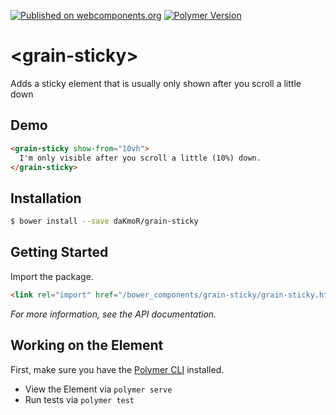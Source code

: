 [![Published on webcomponents.org](https://img.shields.io/badge/webcomponents.org-published-blue.svg)](https://www.webcomponents.org/element/daKmoR/grain-sticky)
[![Polymer Version](https://img.shields.io/badge/polymer-v2-blue.svg)](https://www.polymer-project.org)

# \<grain-sticky\>

Adds a sticky element that is usually only shown after you scroll a little down

## Demo
<!---
```
<custom-element-demo>
  <template>
    <script src="../webcomponentsjs/webcomponents-lite.js"></script>
    <link rel="import" href="grain-sticky.html">
    <next-code-block></next-code-block>
  </template>
</custom-element-demo>
```
-->
```html
<grain-sticky show-from="10vh">
  I'm only visible after you scroll a little (10%) down.
</grain-sticky>
```

## Installation

```sh
$ bower install --save daKmoR/grain-sticky
```

## Getting Started

Import the package.

```html
<link rel="import" href="/bower_components/grain-sticky/grain-sticky.html">
```

*For more information, see the API documentation.*

## Working on the Element

First, make sure you have the [Polymer CLI](https://www.npmjs.com/package/polymer-cli) installed.
* View the Element via `polymer serve`
* Run tests via `polymer test`

